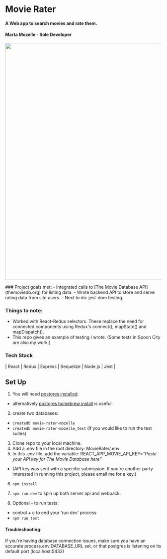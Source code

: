 # Movie Rater
#### A Web app to search movies and rate them.
#### Marta Mozelle - Sole Developer

<p align="center">
  <img src=https://github.com/MozMM/ComeTellMe/blob/main/public/demo/ComeTellMeDemo1.gif height="760">
</p>
### Project goals met: 
- Integrated calls to [The Movie Database API](themoviedb.org) for listing data. 
- Wrote backend API to store and serve rating data from site users. 
- Next to do: jest-dom testing. 

### Things to note:
- Worked with React-Redux selectors. These replace the need for connected components using Redux's connect(), mapState() and mapDispatch().
- This repo gives an example of testing I wrote. (Some tests in Spoon City are also my work.)

### Tech Stack
| React | Redux | Express | Sequelize | Node.js | Jest |

## Set Up
1) You will need [postgres installed](https://www.postgresql.org/download/). 
  * alternatively [postgres homebrew install](https://wiki.postgresql.org/wiki/Homebrew) is useful.
2) create two databases: 
  * `createdb movie-rater-mozelle`
  * `createdb movie-rater-mozelle_test`   (if you would like to run the test suites) 
3) Clone repo to your local machine.
4) Add a .env file in the root directory: MovieRater/.env
5) In this .env file, add the variable: REACT_APP_MOVIE_API_KEY=*"Paste your API key for The Movie Database here"*
  * (API key was sent with a specific submission. If you're another party interested in running this project, please email me for a key.)
6) `npm install`
7) `npm run dev` to spin up both server api and webpack. 

8) Optional - to run tests: 
  * control + c to end your 'run dev' process
  * `npm run test`

#### Troubleshooting:
If you're having database connection issues, make sure you have an accurate process.env.DATABASE_URL set, or that postgres is listening on its default port (localhost:5432)

